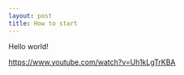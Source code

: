 ```yaml
---
layout: post
title: How to start
---
```


Hello world!

https://www.youtube.com/watch?v=Uh1kLgTrKBA
